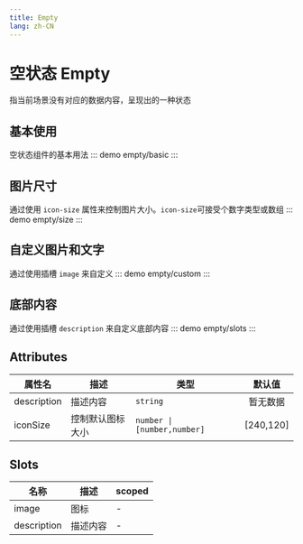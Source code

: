 ```yaml
---
title: Empty
lang: zh-CN
---
```


# 空状态 Empty
指当前场景没有对应的数据内容，呈现出的一种状态

## 基本使用
空状态组件的基本用法
::: demo 
empty/basic
:::


## 图片尺寸
通过使用 `icon-size` 属性来控制图片大小。`icon-size`可接受个数字类型或数组
::: demo 
empty/size
:::

## 自定义图片和文字
通过使用插槽 `image` 来自定义
::: demo 
empty/custom
:::

## 底部内容
通过使用插槽 `description` 来自定义底部内容
::: demo 
empty/slots
:::

## Attributes
|属性名|描述|类型|默认值|
|---|---|---|:---:|
|description|描述内容| `string` |暂无数据|
|iconSize|控制默认图标大小|`number \| [number,number]`   | [240,120] |

 ## Slots
|名称|描述|scoped|
|---|---|---|
|image|图标|-|
|description|描述内容|-|
